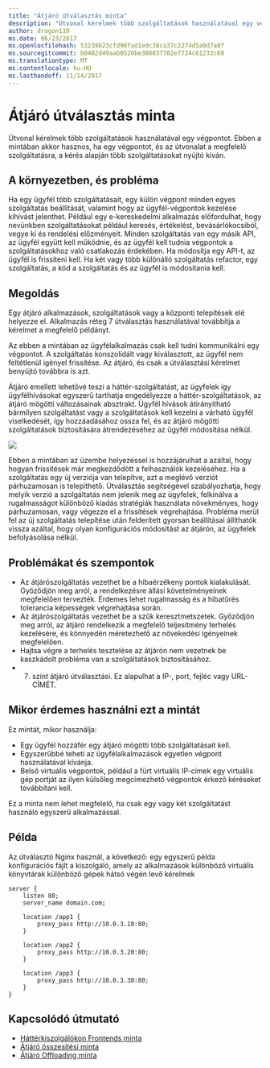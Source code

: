 ```yaml
---
title: "Átjáró útválasztás minta"
description: "Útvonal kérelmek több szolgáltatások használatával egy végpontot."
author: dragon119
ms.date: 06/23/2017
ms.openlocfilehash: 53239b23cfd98fad1edc38ca37c2274d5a9d7a0f
ms.sourcegitcommit: b0482d49aab0526be386837702e7724c61232c60
ms.translationtype: MT
ms.contentlocale: hu-HU
ms.lasthandoff: 11/14/2017
---
```

# <a name="gateway-routing-pattern"></a>Átjáró útválasztás minta

Útvonal kérelmek több szolgáltatások használatával egy végpontot. Ebben a mintában akkor hasznos, ha egy végpontot, és az útvonalat a megfelelő szolgáltatásra, a kérés alapján több szolgáltatásokat nyújtó kíván.

## <a name="context-and-problem"></a>A környezetben, és probléma

Ha egy ügyfél több szolgáltatásait, egy külön végpont minden egyes szolgáltatás beállítását, valamint hogy az ügyfél-végpontok kezelése kihívást jelenthet. Például egy e-kereskedelmi alkalmazás előfordulhat, hogy nevünkben szolgáltatásokat például keresés, értékelést, bevásárlókocsiból, vegye ki és rendelési előzményeit. Minden szolgáltatás van egy másik API, az ügyfél együtt kell működnie, és az ügyfél kell tudnia végpontok a szolgáltatásokhoz való csatlakozás érdekében. Ha módosítja egy API-t, az ügyfél is frissíteni kell. Ha két vagy több különálló szolgáltatás refactor, egy szolgáltatás, a kód a szolgáltatás és az ügyfél is módosítania kell.

## <a name="solution"></a>Megoldás

Egy átjáró alkalmazások, szolgáltatások vagy a központi telepítések elé helyezze el. Alkalmazás réteg 7 útválasztás használatával továbbítja a kérelmet a megfelelő példányt.

Az ebben a mintában az ügyfélalkalmazás csak kell tudni kommunikálni egy végpontot. A szolgáltatás konszolidált vagy kiválasztott, az ügyfél nem feltétlenül igényel frissítése. Az átjáró, és csak a útválasztási kérelmet benyújtó továbbra is azt.

Átjáró emellett lehetővé teszi a háttér-szolgáltatást, az ügyfelek így ügyfélhívásokat egyszerű tarthatja engedélyezze a háttér-szolgáltatások, az átjáró mögötti változásainak absztrakt. Ügyfél hívások átirányítható bármilyen szolgáltatást vagy a szolgáltatások kell kezelni a várható ügyfél viselkedését, így hozzáadásához ossza fel, és az átjáró mögötti szolgáltatások biztosítására átrendezéséhez az ügyfél módosítása nélkül.

![](./_images/gateway-routing.png)
 
Ebben a mintában az üzembe helyezéssel is hozzájárulhat a azáltal, hogy hogyan frissítések már megkezdődött a felhasználók kezeléséhez. Ha a szolgáltatás egy új verziója van telepítve, azt a meglévő verziót párhuzamosan is telepíthető. Útválasztás segítségével szabályozhatja, hogy melyik verzió a szolgáltatás nem jelenik meg az ügyfelek, felkínálva a rugalmasságot különböző kiadás stratégiák használata növekményes, hogy párhuzamosan, vagy végezze el a frissítések végrehajtása. Probléma merül fel az új szolgáltatás telepítése után felderített gyorsan beállításai állíthatók vissza azáltal, hogy olyan konfigurációs módosítást az átjárón, az ügyfelek befolyásolása nélkül.

## <a name="issues-and-considerations"></a>Problémákat és szempontok

- Az átjárószolgáltatás vezethet be a hibaérzékeny pontok kialakulását. Győződjön meg arról, a rendelkezésre állási követelményeinek megfelelően tervezték. Érdemes lehet rugalmasság és a hibatűrés tolerancia képességek végrehajtása során.
- Az átjárószolgáltatás vezethet be a szűk keresztmetszetek. Győződjön meg arról, az átjáró rendelkezik a megfelelő teljesítmény terhelés kezelésére, és könnyedén méretezhető az növekedési igényeinek megfelelően.
- Hajtsa végre a terhelés tesztelése az átjárón nem vezetnek be kaszkádolt probléma van a szolgáltatások biztosításához.
- 7. szint átjáró útválasztási. Ez alapulhat a IP-, port, fejléc vagy URL-CÍMÉT.

## <a name="when-to-use-this-pattern"></a>Mikor érdemes használni ezt a mintát

Ez mintát, mikor használja:

- Egy ügyfél hozzáfér egy átjáró mögötti több szolgáltatásait kell.
- Egyszerűbbé teheti az ügyfélalkalmazások egyetlen végpont használatával kívánja.
- Belső virtuális végpontok, például a fürt virtuális IP-címek egy virtuális gép portját az ilyen külsőleg megcímezhető végpontok érkező kéréseket továbbítani kell.

Ez a minta nem lehet megfelelő, ha csak egy vagy két szolgáltatást használó egyszerű alkalmazással.

## <a name="example"></a>Példa

Az útválasztó Nginx használ, a következő: egy egyszerű példa konfigurációs fájlt a kiszolgáló, amely az alkalmazások különböző virtuális könyvtárak különböző gépek hátsó végén levő kérelmek

```
server {
    listen 80;
    server_name domain.com;

    location /app1 {
        proxy_pass http://10.0.3.10:80;
    }

    location /app2 {
        proxy_pass http://10.0.3.20:80;
    }

    location /app3 {
        proxy_pass http://10.0.3.30:80;
    }
}
```

## <a name="related-guidance"></a>Kapcsolódó útmutató

- [Háttérkiszolgálókon Frontends minta](./backends-for-frontends.md)
- [Átjáró összesítési minta](./gateway-aggregation.md)
- [Átjáró Offloading minta](./gateway-offloading.md)



